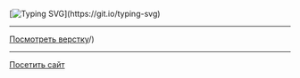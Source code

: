 [![Typing SVG](https://readme-typing-svg.demolab.com/?lines=Проект+"Экспертиза+ИПР")](https://git.io/typing-svg)
<hr>

[Посмотреть верстку](https://github.com/tootsie-doll/authorization-form.git)/)
<hr>

[Посетить сайт](https://tootsie-doll.github.io/posmotri_v_okno/ "Смотрим, любуемся")

